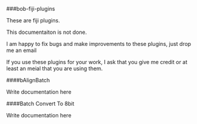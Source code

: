 ###bob-fiji-plugins

These are fiji plugins.

This documentaiton is not done.

I am happy to fix bugs and make improvements to these plugins, just drop me an email

If you use these plugins for your work, I ask that you give me credit or at least an meial that you are using them.

####bAlignBatch

Write documentation here

####Batch Convert To 8bit

Write documentation here
